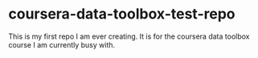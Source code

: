 # coursera-data-toolbox-test-repo
This is my first repo I am ever creating. It is for the coursera data toolbox course I am currently busy with. 
